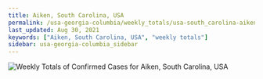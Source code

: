 ```yaml
---
title: Aiken, South Carolina, USA
permalink: /usa-georgia-columbia/weekly_totals/usa-south_carolina-aiken-weekly_totals.html
last_updated: Aug 30, 2021
keywords: ["Aiken, South Carolina, USA", "weekly totals"]
sidebar: usa-georgia-columbia_sidebar
---
```


![Weekly Totals of Confirmed Cases for Aiken, South Carolina, USA](/covid_tracker/images/graphs/usa-south_carolina-aiken-weekly_totals_graph.png)
